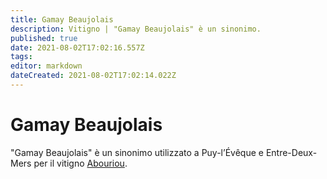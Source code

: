 ```yaml
---
title: Gamay Beaujolais
description: Vitigno | "Gamay Beaujolais" è un sinonimo.
published: true
date: 2021-08-02T17:02:16.557Z
tags: 
editor: markdown
dateCreated: 2021-08-02T17:02:14.022Z
---
```


# Gamay Beaujolais
"Gamay Beaujolais" è un sinonimo utilizzato a Puy-l’Évêque e Entre-Deux-Mers per il vitigno [Abouriou](/vitigni/Francia/bacca-nera/abouriou).